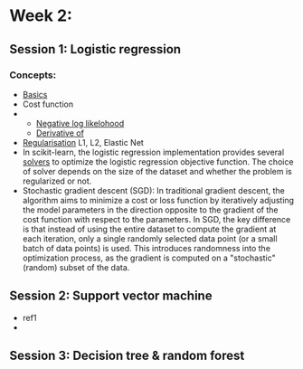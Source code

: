
# Week 2: 

## Session 1: Logistic regression  

### Concepts: 
- [Basics](https://towardsdatascience.com/introduction-to-logistic-regression-66248243c148)
- Cost function
- - [Negative log likelohood](https://medium.com/@ashisharora2204/logistic-regression-maximum-likelihood-estimation-gradient-descent-a7962a452332)
  - [Derivative of](https://medium.com/analytics-vidhya/derivative-of-log-loss-function-for-logistic-regression-9b832f025c2d#:~:text=Since%20the%20hypothesis%20function%20for,function%20follows%20a%20certain%20pattern)
- [Regularisation](https://compgenomr.github.io/book/logistic-regression-and-regularization.html) L1, L2, Elastic Net
- In scikit-learn, the logistic regression implementation provides several [solvers](https://scikit-learn.org/stable/modules/generated/sklearn.linear_model.LogisticRegression.html#sklearn.linear_model.LogisticRegression) to optimize the logistic regression objective function. The choice of solver depends on the size of the dataset and whether the problem is regularized or not.
- Stochastic gradient descent (SGD): In traditional gradient descent, the algorithm aims to minimize a cost or loss function by iteratively adjusting the model parameters in the direction opposite to the gradient of the cost function with respect to the parameters. In SGD, the key difference is that instead of using the entire dataset to compute the gradient at each iteration, only a single randomly selected data point (or a small batch of data points) is used. This introduces randomness into the optimization process, as the gradient is computed on a "stochastic" (random) subset of the data.

## Session 2: Support vector machine 
- ref1
- 

## Session 3: Decision tree & random forest 
